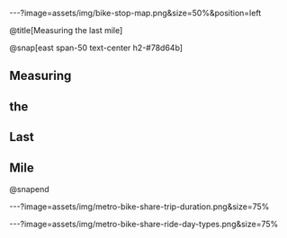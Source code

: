 ---?image=assets/img/bike-stop-map.png&size=50%&position=left

@title[Measuring the last mile]

@snap[east span-50 text-center h2-#78d64b]
## Measuring
## the
## Last
## Mile
@snapend


---?image=assets/img/metro-bike-share-trip-duration.png&size=75%




---?image=assets/img/metro-bike-share-ride-day-types.png&size=75%
